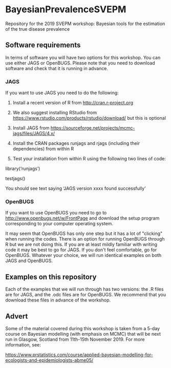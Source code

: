 # BayesianPrevalenceSVEPM
Repository for the 2019 SVEPM workshop: Bayesian tools for the estimation of the true disease prevalence

## Software requirements
In terms of software you will have two options for this workshop. You can use either JAGS or OpenBUGS. Please note that you need to download software and check that it is running in advance.

### JAGS
If you want to use JAGS you need to do the following:

1)  Install a recent version of R from http://cran.r-project.org

2)  We also suggest installing RStudio from https://www.rstudio.com/products/rstudio/download/ but this is optional

3)  Install JAGS from https://sourceforge.net/projects/mcmc-jags/files/JAGS/4.x/ 

4)  Install the CRAN packages runjags and rjags (including their dependencies) from within R

5)  Test your installation from within R using the following two lines of code:

library(‘runjags’)

testjags()

You should see text saying ‘JAGS version xxxx found successfully’

### OpenBUGS

If you want to use OpenBUGS you need to go to  http://www.openbugs.net/w/FrontPage and download the setup program corresponding to your computer operating system.

It may seem that OpenBUGS has only one step but it has a lot of "clicking" when running the codes. There is an option for running OpenBUGS through R but we are not doing this. If you are at least mildly familiar with writing code it may be best to go for JAGS. If you don't feel comfortable, go for OpenBUGS. Whatever your choice, we will run identical examples on both JAGS and OpenBUGS.

## Examples on this repository

Each of the examples that we will run through has two versions:  the .R files are for JAGS, and the .odc files are for OpenBUGS.  We recommend that you download these files in advance of the workshop.

## Advert

Some of the material covered during this workshop is taken from a 5-day course on Bayesian modelling (with emphasis on MCMC) that will be next run in Glasgow, Scotland from 11th-15th November 2019.  For more information, see:

https://www.prstatistics.com/course/applied-bayesian-modelling-for-ecologists-and-epidemiologists-abme05/
